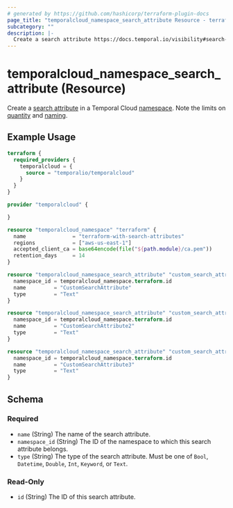 ```yaml
---
# generated by https://github.com/hashicorp/terraform-plugin-docs
page_title: "temporalcloud_namespace_search_attribute Resource - terraform-provider-temporalcloud"
subcategory: ""
description: |-
  Create a search attribute https://docs.temporal.io/visibility#search-attribute in a Temporal Cloud namespace https://registry.terraform.io/providers/temporalio/temporalcloud/latest/docs/resources/namespace. Note the limits on quantity https://docs.temporal.io/cloud/limits#number-of-custom-search-attributes and naming https://docs.temporal.io/cloud/limits#custom-search-attribute-names.
---
```


# temporalcloud_namespace_search_attribute (Resource)

Create a [search attribute](https://docs.temporal.io/visibility#search-attribute) in a Temporal Cloud [namespace](https://registry.terraform.io/providers/temporalio/temporalcloud/latest/docs/resources/namespace). Note the limits on [quantity](https://docs.temporal.io/cloud/limits#number-of-custom-search-attributes) and [naming](https://docs.temporal.io/cloud/limits#custom-search-attribute-names).

## Example Usage

```terraform
terraform {
  required_providers {
    temporalcloud = {
      source = "temporalio/temporalcloud"
    }
  }
}

provider "temporalcloud" {

}

resource "temporalcloud_namespace" "terraform" {
  name               = "terraform-with-search-attributes"
  regions            = ["aws-us-east-1"]
  accepted_client_ca = base64encode(file("${path.module}/ca.pem"))
  retention_days     = 14
}

resource "temporalcloud_namespace_search_attribute" "custom_search_attribute" {
  namespace_id = temporalcloud_namespace.terraform.id
  name         = "CustomSearchAttribute"
  type         = "Text"
}

resource "temporalcloud_namespace_search_attribute" "custom_search_attribute2" {
  namespace_id = temporalcloud_namespace.terraform.id
  name         = "CustomSearchAttribute2"
  type         = "Text"
}

resource "temporalcloud_namespace_search_attribute" "custom_search_attribute3" {
  namespace_id = temporalcloud_namespace.terraform.id
  name         = "CustomSearchAttribute3"
  type         = "Text"
}
```

<!-- schema generated by tfplugindocs -->
## Schema

### Required

- `name` (String) The name of the search attribute.
- `namespace_id` (String) The ID of the namespace to which this search attribute belongs.
- `type` (String) The type of the search attribute. Must be one of `Bool`, `Datetime`, `Double`, `Int`, `Keyword`, or `Text`.

### Read-Only

- `id` (String) The ID of this search attribute.
